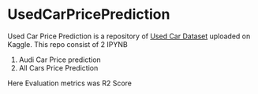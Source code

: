 # UsedCarPricePrediction
Used Car Price Prediction is a repository of <a href='https://www.kaggle.com/adityadesai13/used-car-dataset-ford-and-mercedes'>Used Car Dataset</a> uploaded on Kaggle.
This repo consist of 2 IPYNB 
1) Audi Car Price prediction
2) All Cars Price Prediction

Here Evaluation metrics was R2 Score
